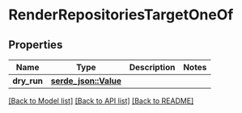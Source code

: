 # RenderRepositoriesTargetOneOf

## Properties

Name | Type | Description | Notes
------------ | ------------- | ------------- | -------------
**dry_run** | [**serde_json::Value**](.md) |  | 

[[Back to Model list]](../README.md#documentation-for-models) [[Back to API list]](../README.md#documentation-for-api-endpoints) [[Back to README]](../README.md)


